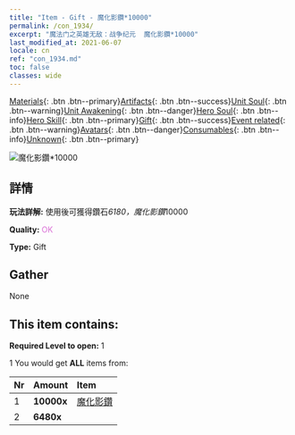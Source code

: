 ```yaml
---
title: "Item - Gift - 魔化影鑽*10000"
permalink: /con_1934/
excerpt: "魔法门之英雄无敌：战争纪元  魔化影鑽*10000"
last_modified_at: 2021-06-07
locale: cn
ref: "con_1934.md"
toc: false
classes: wide
---
```

 [Materials](/ItemsCN/){: .btn .btn--primary}[Artifacts](/ItemsCN/Artifacts/){: .btn .btn--success}[Unit Soul](/ItemsCN/UnitSoul/){: .btn .btn--warning}[Unit Awakening](/ItemsCN/UnitAwakening/){: .btn .btn--danger}[Hero Soul](/ItemsCN/HeroSoul/){: .btn .btn--info}[Hero Skill](/ItemsCN/HeroSkill/){: .btn .btn--primary}[Gift](/ItemsCN/Gift/){: .btn .btn--success}[Event related](/ItemsCN/Events/){: .btn .btn--warning}[Avatars](/ItemsCN/Avatars/){: .btn .btn--danger}[Consumables](/ItemsCN/Consumables/){: .btn .btn--info}[Unknown](/ItemsCN/Unknown/){: .btn .btn--primary}

 ![魔化影鑽*10000](/images/t/i_10040.png)

## 詳情
 **玩法詳解:** 使用後可獲得鑽石*6180，魔化影鑽*10000

 **Quality:** <span style="color: #DA70D6">OK</span>

 **Type:** Gift

## Gather

  None

## This item contains:

 **Required Level to open:** 1

 1 You would get **ALL** items  from:

  | Nr | Amount |     Item    |
  |:---|:-------|:------------|
  | 1 |  **10000x** | [魔化影鑽](/cn/Items/con_554/) |  | 
  | 2 |  **6480x** | <i class="fas fa-gem"/> |  | 
